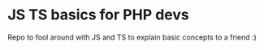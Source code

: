 # JS TS basics for PHP devs

Repo to fool around with JS and TS to explain basic concepts to a friend :)
